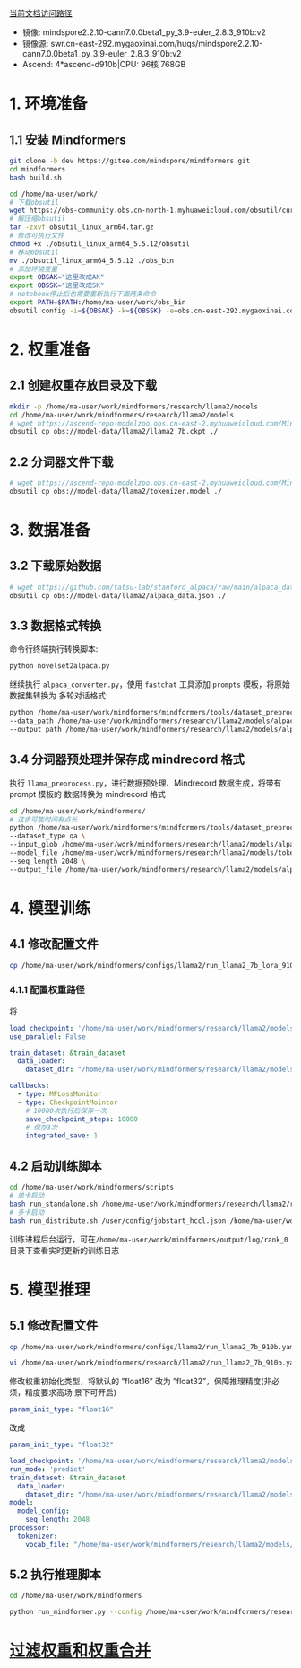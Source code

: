 [当前文档访问路径](https://ai-fae.readthedocs.io/zh-cn/latest/ok_Llama2-7b%20微调推理(910b).html)

- 镜像: mindspore2.2.10-cann7.0.0beta1_py_3.9-euler_2.8.3_910b:v2
- 镜像源: swr.cn-east-292.mygaoxinai.com/huqs/mindspore2.2.10-cann7.0.0beta1_py_3.9-euler_2.8.3_910b:v2
- Ascend: 4*ascend-d910b|CPU: 96核 768GB

# 1. 环境准备

## 1.1 安装 Mindformers

```bash
git clone -b dev https://gitee.com/mindspore/mindformers.git
cd mindformers
bash build.sh

cd /home/ma-user/work/
# 下载obsutil
wget https://obs-community.obs.cn-north-1.myhuaweicloud.com/obsutil/current/obsutil_linux_arm64.tar.gz
# 解压缩obsutil
tar -zxvf obsutil_linux_arm64.tar.gz
# 修改可执行文件
chmod +x ./obsutil_linux_arm64_5.5.12/obsutil
# 移动obsutil
mv ./obsutil_linux_arm64_5.5.12 ./obs_bin
# 添加环境变量
export OBSAK="这里改成AK"
export OBSSK="这里改成SK"
# notebook停止后也需要重新执行下面两条命令
export PATH=$PATH:/home/ma-user/work/obs_bin
obsutil config -i=${OBSAK} -k=${OBSSK} -e=obs.cn-east-292.mygaoxinai.com

```

# 2. 权重准备

## 2.1 创建权重存放目录及下载
```bash
mkdir -p /home/ma-user/work/mindformers/research/llama2/models
cd /home/ma-user/work/mindformers/research/llama2/models
# wget https://ascend-repo-modelzoo.obs.cn-east-2.myhuaweicloud.com/MindFormers/llama2/llama2_7b.ckpt
obsutil cp obs://model-data/llama2/llama2_7b.ckpt ./
```
 
## 2.2 分词器文件下载
```bash
# wget https://ascend-repo-modelzoo.obs.cn-east-2.myhuaweicloud.com/MindFormers/llama2/tokenizer.model
obsutil cp obs://model-data/llama2/tokenizer.model ./
```

# 3. 数据准备

## 3.2 下载原始数据

```bash
# wget https://github.com/tatsu-lab/stanford_alpaca/raw/main/alpaca_data.json
obsutil cp obs://model-data/llama2/alpaca_data.json ./
```

## 3.3 数据格式转换

命令行终端执行转换脚本:

```bash
python novelset2alpaca.py
```

继续执行 `alpaca_converter.py`，使用 `fastchat` 工具添加 `prompts` 模板，将原始数据集转换为 多轮对话格式:

```bash
python /home/ma-user/work/mindformers/mindformers/tools/dataset_preprocess/llama/alpaca_converter.py \
--data_path /home/ma-user/work/mindformers/research/llama2/models/alpaca_data.json \
--output_path /home/ma-user/work/mindformers/research/llama2/models/alpaca-data-conversation.json
```

## 3.4 分词器预处理并保存成 mindrecord 格式

执行 `llama_preprocess.py`，进行数据预处理、Mindrecord 数据生成，将带有 prompt 模板的
数据转换为 mindrecord 格式

```bash
cd /home/ma-user/work/mindformers/
# 这步可能时间有点长
python /home/ma-user/work/mindformers/mindformers/tools/dataset_preprocess/llama/llama_preprocess.py \
--dataset_type qa \
--input_glob /home/ma-user/work/mindformers/research/llama2/models/alpaca-data-conversation.json \
--model_file /home/ma-user/work/mindformers/research/llama2/models/tokenizer.model \
--seq_length 2048 \
--output_file /home/ma-user/work/mindformers/research/llama2/models/alpaca-fastchat2048.mindrecord

```

# 4. 模型训练

## 4.1 修改配置文件

```bash
cp /home/ma-user/work/mindformers/configs/llama2/run_llama2_7b_lora_910b.yaml /home/ma-user/work/mindformers/research/llama2/run_llama2_7b_lora_910b.yaml
```

### 4.1.1 配置权重路径
将
```yaml
load_checkpoint: '/home/ma-user/work/mindformers/research/llama2/models/llama2_7b.ckpt'
use_parallel: False

train_dataset: &train_dataset
  data_loader:
    dataset_dir: "/home/ma-user/work/mindformers/research/llama2/models/alpaca-fastchat2048.mindrecord"

callbacks:
  - type: MFLossMonitor
  - type: CheckpointMointor
    # 10000次执行后保存一次
    save_checkpoint_steps: 10000
    # 保存3次
    integrated_save: 1
```


## 4.2 启动训练脚本

```bash
cd /home/ma-user/work/mindformers/scripts
# 单卡启动
bash run_standalone.sh /home/ma-user/work/mindformers/research/llama2/run_llama2_7b_lora_910b.yaml 0 finetune
# 多卡启动
bash run_distribute.sh /user/config/jobstart_hccl.json /home/ma-user/work/mindformers/research/llama2/run_llama2_7b_lora_910b.yaml [0,8] finetune
```

训练进程后台运行，可在`/home/ma-user/work/mindformers/output/log/rank_0` 目录下查看实时更新的训练日志

# 5. 模型推理

## 5.1 修改配置文件

```bash
cp /home/ma-user/work/mindformers/configs/llama2/run_llama2_7b_910b.yaml /home/ma-user/work/mindformers/research/llama2/run_llama2_7b_910b.yaml

vi /home/ma-user/work/mindformers/research/llama2/run_llama2_7b_910b.yaml
```

修改权重初始化类型，将默认的 ”float16” 改为 ”float32”，保障推理精度(非必须，精度要求高场 景下可开启)

```yaml
param_init_type: "float16"
```
改成
```yaml
param_init_type: "float32"
```

```yaml
load_checkpoint: '/home/ma-user/work/mindformers/research/llama2/models/llama2_7b.ckpt'
run_mode: 'predict'
train_dataset: &train_dataset
  data_loader:
    dataset_dir: "/home/ma-user/work/mindformers/research/llama2/models/alpaca-fastchat2048.mindrecord"
model:
  model_config:
    seq_length: 2048
processor:
  tokenizer:
    vocab_file: "/home/ma-user/work/mindformers/research/llama2/models/tokenizer.model"
```

## 5.2 执行推理脚本

```bash
cd /home/ma-user/work/mindformers

python run_mindformer.py --config /home/ma-user/work/mindformers/research/llama2/run_llama2_7b_910b.yaml --run_mode predict --predict_data 'I love Beijing, because' --use_parallel False
```

# [过滤权重和权重合并](https://ai-fae.readthedocs.io/zh-cn/latest/过滤权重和权重合并.html)